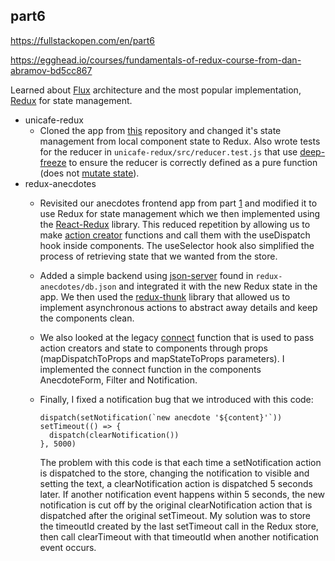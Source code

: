 ## part6
https://fullstackopen.com/en/part6

https://egghead.io/courses/fundamentals-of-redux-course-from-dan-abramov-bd5cc867

Learned about [Flux](https://facebook.github.io/flux/docs/in-depth-overview/) architecture and the most popular implementation, [Redux](https://redux.js.org/) for state management.

- unicafe-redux
  - Cloned the app from [this](https://github.com/fullstack-hy/unicafe-redux) repository and changed it's state management from local component state to Redux. Also wrote tests for the reducer in ```unicafe-redux/src/reducer.test.js``` that use [deep-freeze](https://github.com/substack/deep-freeze) to ensure the reducer is correctly defined as a pure function (does not [mutate state](https://redux.js.org/style-guide/style-guide#priority-a-rules-essential)).
- redux-anecdotes
  - Revisited our anecdotes frontend app from part [1](https://github.com/jamessl154/fullstackopen/tree/main/part1) and modified it to use Redux for state management which we then implemented using the [React-Redux](https://react-redux.js.org/) library. This reduced repetition by allowing us to make [action creator](https://redux.js.org/tutorials/fundamentals/part-7-standard-patterns#action-creators) functions and call them with the useDispatch hook inside components. The useSelector hook also simplified the process of retrieving state that we wanted from the store.

  - Added a simple backend using [json-server](https://github.com/typicode/json-server) found in ```redux-anecdotes/db.json``` and integrated it with the new Redux state in the app. We then used the [redux-thunk](https://github.com/reduxjs/redux-thunk) library that allowed us to implement asynchronous actions to abstract away details and keep the components clean.

  - We also looked at the legacy [connect](https://github.com/reduxjs/react-redux/blob/master/docs/api/connect.md) function that is used to pass action creators and state to components through props (mapDispatchToProps and mapStateToProps parameters). I implemented the connect function in the components AnecdoteForm, Filter and Notification.

  - Finally, I fixed a notification bug that we introduced with this code:
    ```
    dispatch(setNotification(`new anecdote '${content}'`))
    setTimeout(() => {
      dispatch(clearNotification())
    }, 5000)
    ```
    The problem with this code is that each time a setNotification action is dispatched to the store, changing the notification to visible and setting the text, a clearNotification action is dispatched 5 seconds later. If another notification event happens within 5 seconds, the new notification is cut off by the original clearNotification action that is dispatched after the original setTimeout. My solution was to store the timeoutId created by the last setTimeout call in the Redux store, then call clearTimeout with that timeoutId when another notification event occurs.